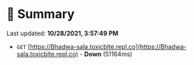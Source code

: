 # 📖 Summary
Last updated: **10/28/2021, 3:57:49 PM**

- `GET` [https://Bhadwa-sala.toxicblte.repl.co](https://Bhadwa-sala.toxicblte.repl.co) - **Down** (51164ms)
